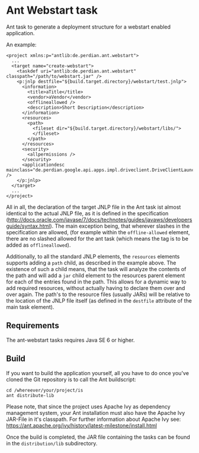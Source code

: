 # Ant Webstart task

Ant task to generate a deployment structure for a webstart enabled application.

An example:

    <project xmlns:p="antlib:de.perdian.ant.webstart">
      ...
      <target name="create-webstart">
        <taskdef uri="antlib:de.perdian.ant.webstart" classpath="/path/to/webstart.jar" />
        <p:jnlp destfile="${build.target.directory}/webstart/test.jnlp">
          <information>
            <title>aTitle</title>
            <vendor>aVendor</vendor>
            <offlineallowed />
            <description>Short Description</description>
          </information>
          <resources>
            <path>
              <fileset dir="${build.target.directory}/webstart/libs/">
              </fileset>
            </path>
          </resources>
          <security>
            <allpermissions />
          </security>
          <applicationdesc mainclass="de.perdian.google.api.apps.impl.driveclient.DriveClientLauncher" />
        </p:jnlp>
      </target>
      ...
    </project>

All in all, the declaration of the target JNLP file in the Ant task ist almost
identical to the actual JNLP file, as it is defined in the specification
(http://docs.oracle.com/javase/7/docs/technotes/guides/javaws/developersguide/syntax.html).
The main exception being, that wherever slashes in the specification are
allowed, (for example within the <code>offline-allowed</code> element, there are
no slashed allowed for the ant task (which means the tag is to be added as
<code>offlineallowed</code>).

Additionally, to all the standard JNLP elements, the <code>resources</code>
elements supports adding a <code>path</code> child, as described in the
example above. The existence of such a child means, that the task will analyze
the contents of the path and will add a <code>jar</code> child element to the
resources parent element for each of the entries found in the path. This
allows for a dynamic way to add required resources, without actually having to
declare them over and over again. The path's to the resource files (usually
JARs) will be relative to the location of the JNLP file itself (as defined in
the <code>destfile</code> attribute of the main task element).

## Requirements

The ant-webstart tasks requires Java SE 6 or higher.

## Build

If you want to build the application yourself, all you have to do once you've
cloned the Git repository is to call the Ant buildscript:

    cd /whereever/your/project/is
    ant distribute-lib

Please note, that since the project uses Apache Ivy as dependency management
system, your Ant installation must also have the Apache Ivy JAR-File in it's
classpath. For further information about Apache Ivy see: https://ant.apache.org/ivy/history/latest-milestone/install.html

Once the build is completed, the JAR file containing the tasks can be found in
the <code>distribution/lib</code> subdirectory.